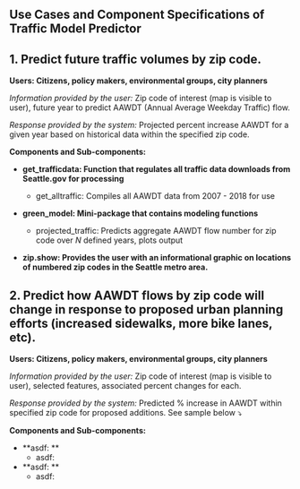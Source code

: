 ## Use Cases and Component Specifications of Traffic Model Predictor ##


## 1. Predict future traffic volumes by zip code. ##

**Users: Citizens, policy makers, environmental groups, city planners** 

_Information provided by the user:_ Zip code of interest (map is visible to user), future year to predict AAWDT (Annual Average Weekday Traffic) flow. 

_Response provided by the system:_ Projected percent increase AAWDT for a given year based on historical data within the specified zip code.
 
**Components and Sub-components:**
- **get_trafficdata: Function that regulates all traffic data downloads from Seattle.gov for processing**
	- get_alltraffic: Compiles all AAWDT data from 2007 - 2018 for use
- **green_model: Mini-package that contains modeling functions**
	- projected_traffic: Predicts aggregate AAWDT flow number for zip code over _N_ defined years, plots output

- **zip.show: Provides the user with an informational graphic on locations of numbered zip codes in the Seattle metro area.**
 
## 2. Predict how AAWDT flows by zip code will change in response to proposed urban planning efforts (increased sidewalks, more bike lanes, etc). ##

**Users: Citizens, policy makers, environmental groups, city planners**

_Information provided by the user:_ Zip code of interest (map is visible to user), selected features, associated percent changes for each.

_Response provided by the system:_ Predicted % increase in AAWDT within specified zip code for proposed additions. See sample below ⤵️


**Components and Sub-components:**
- **asdf: **
	- asdf: 	
- **asdf: **
	- asdf:
